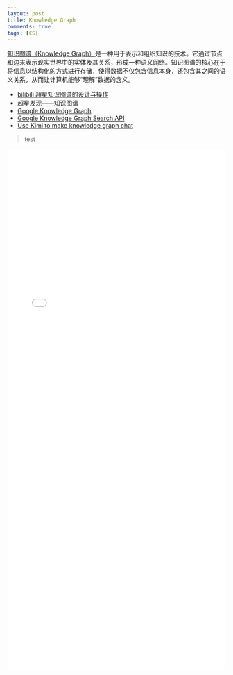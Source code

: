 ```yaml
---
layout: post
title: Knowledge Graph
comments: true
tags: [CS]
---
```


[知识图谱（Knowledge Graph）](https://neo4j.com/blog/what-is-knowledge-graph/)是一种用于表示和组织知识的技术。它通过节点和边来表示现实世界中的实体及其关系，形成一种语义网络。知识图谱的核心在于将信息以结构化的方式进行存储，使得数据不仅包含信息本身，还包含其之间的语义关系，从而让计算机能够“理解”数据的含义。


* [bilibili 超星知识图谱的设计与操作](https://www.bilibili.com/video/BV1aN411M7EB)
* [超星发现——知识图谱](https://mp.weixin.qq.com/s?__biz=MzA4ODYwNzk5NQ==&mid=2650488239&idx=1&sn=9621b7f69ab227cdb6fcc050734b0110&chksm=8828003bbf5f892d6ddb2a9a29859d4d6976a1dbcc81a6f167fe9ad63d04c6f45f903d31664f&scene=27)
* [Google Knowledge Graph](https://blog.google/products/search/about-knowledge-graph-and-knowledge-panels/)
* [Google Knowledge Graph Search API](https://developers.google.com/knowledge-graph)
* [Use Kimi to make knowledge graph chat](https://kimi.moonshot.cn/share/crqkv9itnn0og63stnk0)


> test

<div style="border-radius: 10px; width: 100%; overflow: hidden;">  
<iframe src="/Tools/knowledge_graph_plot" height="1200px" width="100%" scrolling="no" class="iframe-class" frameborder="0"></iframe>
</div>

